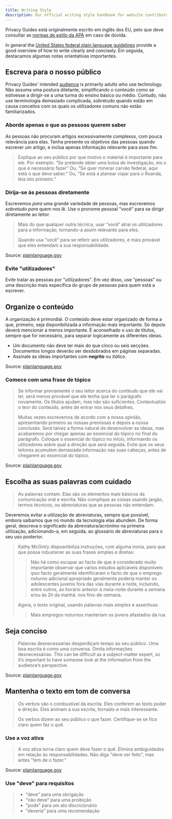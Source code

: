 ```yaml
---
title: Writing Style
description: Our official writing style handbook for website contributors.
---
```


Privacy Guides está originalmente escrito em inglês dos EU, pelo que deve consultar as [normas de estilo da APA](https://apastyle.apa.org/style-grammar-guidelines/grammar) em caso de dúvida.

In general the [United States federal plain language guidelines](https://plainlanguage.gov/guidelines) provide a good overview of how to write clearly and concisely. Em seguida, destacamos algumas notas orientativas importantes.

## Escreva para o nosso público

Privacy Guides' intended [audience](https://plainlanguage.gov/guidelines/audience) is primarily adults who use technology. Não assuma uma postura diletante, simplificando o conteúdo como se estivesse a dirigir-se a uma turma do ensino básico ou médio. Contudo, não use terminologia demasiado complicada, sobretudo quando estão em causa conceitos com os quais os utilizadores comuns não estão familiarizados.

### Aborde apenas o que as pessoas querem saber

As pessoas não procuram artigos excessivamente complexos, com pouca relevância para elas. Tenha presente os objetivos das pessoas quando escrever um artigo, e inclua apenas informação relevante para esse fim.

> Explique ao seu público por que motivo o material é importante para ele. Por exemplo: “Se pretende obter uma bolsa de investigação, eis o que é necessário fazer” Ou, “Se quer minerar carvão federal, aqui está o que deve saber.” Ou, “Se está a planear viajar para o Ruanda, leia isto primeiro.”

### Dirija-se às pessoas diretamente

Escrevemos *para* uma grande variedade de pessoas, mas escrevemos *sobretudo para* quem nos lê. Use o pronome pessoal "você" para se dirigir diretamente ao leitor.

> Mais do que qualquer outra técnica, usar “você” atrai os utilizadores para a informação, tornando-a assim relevante para eles.
> 
> Quando usa “você” para se referir aos utilizadores, é mais provável que eles entendam a sua responsabilidade.

Source: [plainlanguage.gov](https://plainlanguage.gov/guidelines/audience/address-the-user)

### Evite "utilizadores"

Evite tratar as pessoas por "utilizadores". Em vez disso, use "pessoas" ou uma descrição mais específica do grupo de pessoas para quem está a escrever.

## Organize o conteúdo

A organização é primordial. O conteúdo deve estar organizado de forma a que, primeiro, seja disponibilizada a informação mais importante. Só depois deverá mencionar a menos importante. É aconselhado o uso de títulos, sempre que for necessário, para separar logicamente as diferentes ideias.

- Um documento não deve ter mais do que cinco ou seis secções. Documentos longos deverão ser desdobrados em páginas separadas.
- Assinale as ideias importantes com **negrito** ou *itálico*.

Source: [plainlanguage.gov](https://plainlanguage.gov/guidelines/design)

### Comece com uma frase de tópico

> Se informar previamente o seu leitor acerca do contéudo que ele vai ler, será menos provável que ele tenha que ler o parágrafo novamente. Os títulos ajudam, mas não são suficientes. Contextualize o teor do conteúdo, antes de entrar nos seus detalhes.
> 
> Muitas vezes escrevemos de acordo com a nossa opinião, apresentando primeiro as nossas premissas e depois a nossa conclusão. Será talvez a forma natural de desenvolver as ideias, mas acabaremos por chegar apenas ao essencial do tópico no final do parágrafo. Coloque o essencial do tópico no início, informando os utilizadores sobre qual a direção que será seguida. Evite que os seus leitores acumulem demasiada informação nas suas cabeças, antes de chegarem ao essencial do tópico.

Source: [plainlanguage.gov](https://plainlanguage.gov/guidelines/organize/have-a-topic-sentence)

## Escolha as suas palavras com cuidado

> As palavras contam. Elas são os elementos mais básicos da comunicação oral e escrita. Não complique as coisas usando jargão, termos técnicos, ou abreviaturas que as pessoas não entendam.

Deveremos evitar a utilização de abreviaturas, sempre que possível, embora saibamos que no mundo da tecnologia elas abundem. De forma geral, descreva o significado da abreviatura/acrónimo na primeira utilização, adicionando-a, em seguida, ao glossário de abreviaturas para o seu uso posterior.

> Kathy McGinty dispoanibiliza instruções, com alguma ironia, para que que possa robustecer as suas frases simples e diretas:
> 
> > Não há como escapar ao facto de que é considerado muito importante observar que vários estudos aplicáveis disponíveis ipso facto geralmente identificaram o facto de que o emprego noturno adicional apropriado geralmente poderia manter os adolescentes juvenis fora das vias durante a noite, incluindo, entre outros, ao horário anterior à meia-noite durante a semana e/ou às 2h da manhã. nos fins-de-semana.
> 
> Agora, o texto original, usando palavras mais simples e assertivas:
> 
> > Mais empregos noturnos manteriam os jovens afastados da rua.

## Seja conciso

> Palavras desnecessárias desperdiçam tempo ao seu público. Uma boa escrita é como uma conversa. Omita informações desnecessárias. This can be difficult as a subject-matter expert, so it’s important to have someone look at the information from the audience’s perspective.

Source: [plainlanguage.gov](https://plainlanguage.gov/guidelines/concise)

## Mantenha o texto em tom de conversa

> Os verbos são o combustível da escrita. Eles conferem ao texto poder e direção. Eles animam a sua escrita, tornado-a mais interessante.
> 
> Os verbos dizem ao seu público o que fazer. Certifique-se se fica claro quem faz o quê.

### Use a voz ativa

> A voz ativa torna claro quem deve fazer o quê. Elimina ambiguidades em relação às responsabilidades. Não diga "deve ser feito", mas antes "tem de o fazer."

Source: [plainlanguage.gov](https://plainlanguage.gov/guidelines/conversational/use-active-voice)

### Use "deve" para requisitos

> - "deve" para uma obrigação
> - "não deve" para uma proibição
> - "pode" para um ato discricionário
> - "deveria" para uma recomendação
